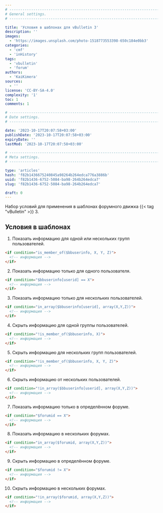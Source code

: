 ```yaml
---
# -------------------------------------------------------------------------------------------------------------------- #
# General settings.
# -------------------------------------------------------------------------------------------------------------------- #

title: 'Условия в шаблонах для vBulletin 3'
description: ''
images:
  - 'https://images.unsplash.com/photo-1518773553398-650c184e0bb3'
categories:
  - 'cmf'
  - 'inHistory'
tags:
  - 'vbulletin'
  - 'forum'
authors:
  - 'KaiKimera'
sources:
  - ''
license: 'CC-BY-SA-4.0'
complexity: '1'
toc: 1
comments: 1

# -------------------------------------------------------------------------------------------------------------------- #
# Date settings.
# -------------------------------------------------------------------------------------------------------------------- #

date: '2023-10-17T20:07:58+03:00'
publishDate: '2023-10-17T20:07:58+03:00'
expiryDate: ''
lastMod: '2023-10-17T20:07:58+03:00'

# -------------------------------------------------------------------------------------------------------------------- #
# Meta settings.
# -------------------------------------------------------------------------------------------------------------------- #

type: 'articles'
hash: 'f82b1436675240845a98264b264edca776a3886b'
uuid: 'f82b1436-6752-5084-ba98-264b264edca7'
slug: 'f82b1436-6752-5084-ba98-264b264edca7'

draft: 0
---
```


Набор условий для применения в шаблонах форумного движка {{< tag "vBulletin" >}} 3.

<!--more-->

## Условия в шаблонах

1. Показать информацию для одной или нескольких групп пользователей.

```html
<if condition="is_member_of($bbuserinfo, X, Y, Z)">
  <!-- информация -->
</if>
```

2. Показать информацию только для одного пользователя.

```html
<if condition="$bbuserinfo[userid] == X">
  <!-- информация -->
</if>
```

3. Показать информацию только для нескольких пользователей.

```html
<if condition="in_array($bbuserinfo[userid], array(X,Y,Z))">
  <!-- информация -->
</if>
```

4. Скрыть информацию для одной группы пользователей.

```html
<if condition="!is_member_of($bbuserinfo, X)">
  <!-- информация -->
</if>
```

5. Скрыть информацию для нескольких групп пользователей.

```html
<if condition="!is_member_of($bbuserinfo, X, Y, Z)">
  <!-- информация -->
</if>
```

6. Скрыть информацию от нескольких пользователей.

```html
<if condition="!in_array($bbuserinfo[userid], array(X,Y,Z))">
  <!-- информация -->
</if>
```

7. Показать информацию только в определённом форуме.

```html
<if condition="$forumid == X">
  <!-- информация -->
</if>
```

8. Показать информацию в нескольких форумах.

```html
<if condition="in_array($forumid, array(X,Y,Z))">
  <!-- информация -->
</if>
```

9. Скрыть информацию в определённом форуме.

```html
<if condition="$forumid != X">
  <!-- информация -->
</if>
```

10. Скрыть информацию в нескольких форумах.

```html
<if condition="!in_array($forumid, array(X,Y,Z))">
  <!-- информация -->
</if>
```
